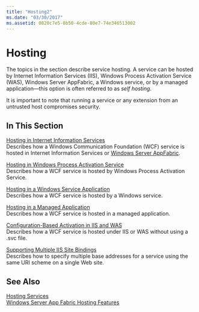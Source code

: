 ```yaml
---
title: "Hosting2"
ms.date: "03/30/2017"
ms.assetid: 0820c7e5-0b50-4cde-80e7-74e346513002
---
```

# Hosting
The topics in the section describe service hosting. A service can be hosted by Internet Information Services (IIS), Windows Process Activation Service (WAS), Windows Server AppFabric, a Windows service, or by a managed application—this option is often referred to as *self hosting*.  
  
 It is important to note that running a service or any extension from an untrusted host compromises security.  
  
## In This Section  
 [Hosting in Internet Information Services](../../../../docs/framework/wcf/feature-details/hosting-in-internet-information-services.md)  
 Describes how a Windows Communication Foundation (WCF) service is hosted in Internet Information Services or [Windows Server AppFabric](https://go.microsoft.com/fwlink/?LinkId=196496).  
  
 [Hosting in Windows Process Activation Service](../../../../docs/framework/wcf/feature-details/hosting-in-windows-process-activation-service.md)  
 Describes how a WCF service is hosted by Windows Process Activation Service.  
  
 [Hosting in a Windows Service Application](../../../../docs/framework/wcf/feature-details/hosting-in-a-windows-service-application.md)  
 Describes how a WCF service is hosted by a Windows service.  
  
 [Hosting in a Managed Application](../../../../docs/framework/wcf/feature-details/hosting-in-a-managed-application.md)  
 Describes how a WCF service is hosted in a managed application.  
  
 [Configuration-Based Activation in IIS and WAS](../../../../docs/framework/wcf/feature-details/configuration-based-activation-in-iis-and-was.md)  
 Describes how a WCF service is hosted under IIS or WAS without using a .svc file.  
  
 [Supporting Multiple IIS Site Bindings](../../../../docs/framework/wcf/feature-details/supporting-multiple-iis-site-bindings.md)  
 Describes how to specify multiple base addresses for a service using the same URI scheme on a single Web site.  
  
## See Also  
 [Hosting Services](../../../../docs/framework/wcf/hosting-services.md)  
 [Windows Server App Fabric Hosting Features](https://go.microsoft.com/fwlink/?LinkId=201276)
